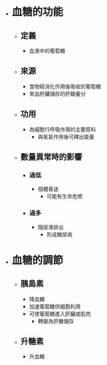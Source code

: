 - # 血糖的功能
	- ## 定義
		- 血液中的葡萄糖
	- ## 來源
		- 食物經消化作用後吸收的葡萄糖
		- 來血肝臟儲存的肝糖養分
	- ## 功用
		- 為細胞行呼吸作用的主要原料
			- 與氧氣作用後可釋出能量
	- ## 數量異常時的影響
		- ### 過低
			- 個體昏迷
				- 可能有生命危險
		- ### 過多
			- 隨尿液排出
				- 形成糖尿病
- # 血糖的調節
	- ## 胰島素
		- 降血糖
		- 加速葡萄糖供細胞利用
		- 可使葡萄糖進入肝臟或肌肉
			- 轉變為肝糖儲存
	- ## 升糖素
		- 升血糖